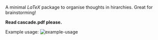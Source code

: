A minimal *LaTeX* package to organise thoughts in hirarchies. Great for brainstorming!

**Read cascade.pdf please.**

Example usage:
![example-usage](https://github.com/user-attachments/assets/7a7a0724-13b7-4852-8a7a-494ba50ecbdf)
